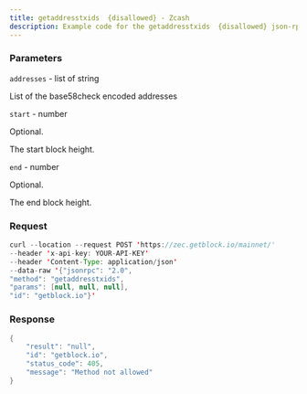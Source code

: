 ```yaml
---
title: getaddresstxids  {disallowed} - Zcash
description: Example code for the getaddresstxids  {disallowed} json-rpc method. Сomplete guide on how to use getaddresstxids  {disallowed} json-rpc in GetBlock.io Web3 documentation.
---
```


### Parameters


`addresses` - list of string

List of the base58check encoded addresses

`start` - number

Optional.

The start block height.

`end` - number

Optional.

The end block height.

### Request

``` java
curl --location --request POST 'https://zec.getblock.io/mainnet/' 
--header 'x-api-key: YOUR-API-KEY' 
--header 'Content-Type: application/json' 
--data-raw '{"jsonrpc": "2.0",
"method": "getaddresstxids",
"params": [null, null, null],
"id": "getblock.io"}'
```

###  Response

``` java
{
    "result": "null",
    "id": "getblock.io",
    "status_code": 405,
    "message": "Method not allowed"
}
```

